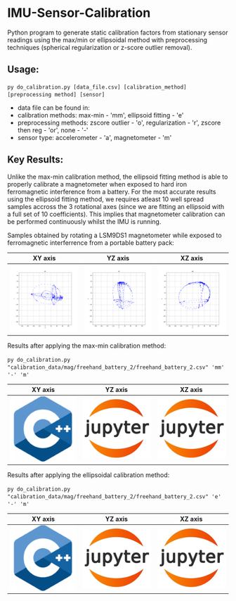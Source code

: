 # IMU-Sensor-Calibration
Python program to generate static calibration factors from stationary sensor readings using the max/min or ellipsoidal method with preprocessing techniques (spherical regularization or z-score outlier removal). 

## Usage:
  `py do_calibration.py [data_file.csv] [calibration_method] [preprocessing method] [sensor]`
<p></p>
<ul> 
  <li>data file can be found in: </li>
  <li>calibration methods: max-min - 'mm', ellipsoid fitting - 'e' </li>
  <li>preprocessing methods: zscore outlier - 'o', regularization - 'r', zscore then reg - 'or', none - '-' </li>
  <li>sensor type: accelerometer - 'a', magnetometer - 'm' </li>
</ul>

## Key Results:
Unlike the max-min calibration method, the ellipsoid fitting method is able to properly calibrate a magnetometer when exposed to hard iron ferromagnetic interference from a battery. For the most accurate results using the ellipsoid fitting method, we requires atleast 10 well spread samples accross the 3 rotational axes (since we are fitting an ellipsoid with a full set of 10 coefficients). This implies that magnetometer calibration can be performed continuously whilst the IMU is running. 

Samples obtained by rotating a LSM9DS1 magnetometer while exposed to ferromagnetic interferrence from a portable battery pack:

XY axis             |  YZ axis             | XZ axis             
:-------------------------:|:-------------------------:|:-------------------------:
![](https://raw.githubusercontent.com/Jon-bon-Jono/IMU-Sensor-Calibration/main/calibration_data/mag/freehand_battery_2/freehand_battery_2_XY.png)  | ![](https://raw.githubusercontent.com/Jon-bon-Jono/IMU-Sensor-Calibration/main/calibration_data/mag/freehand_battery_2/freehand_battery_2_YZ.png)  | ![](https://raw.githubusercontent.com/Jon-bon-Jono/IMU-Sensor-Calibration/main/calibration_data/mag/freehand_battery_2/freehand_battery_2_XZ.png)

Results after applying the max-min calibration method:
 
 
  `py do_calibration.py "calibration_data/mag/freehand_battery_2/freehand_battery_2.csv" 'mm' '-' 'm'`

XY axis             |  YZ axis             | XZ axis             
:-------------------------:|:-------------------------:|:-------------------------:
![](https://raw.githubusercontent.com/Jon-bon-Jono/Jon-bon-Jono.github.io/main/src/images/c%2B%2B_icon.PNG)  | ![](https://raw.githubusercontent.com/Jon-bon-Jono/Jon-bon-Jono.github.io/main/src/images/jupyter_logo.PNG)  | ![](https://raw.githubusercontent.com/Jon-bon-Jono/Jon-bon-Jono.github.io/main/src/images/jupyter_logo.PNG)


Results after applying the ellipsoidal calibration method:


  `py do_calibration.py "calibration_data/mag/freehand_battery_2/freehand_battery_2.csv" 'e' '-' 'm'`

XY axis             |  YZ axis             | XZ axis             
:-------------------------:|:-------------------------:|:-------------------------:
![](https://raw.githubusercontent.com/Jon-bon-Jono/Jon-bon-Jono.github.io/main/src/images/c%2B%2B_icon.PNG)  | ![](https://raw.githubusercontent.com/Jon-bon-Jono/Jon-bon-Jono.github.io/main/src/images/jupyter_logo.PNG)  | ![](https://raw.githubusercontent.com/Jon-bon-Jono/Jon-bon-Jono.github.io/main/src/images/jupyter_logo.PNG)
